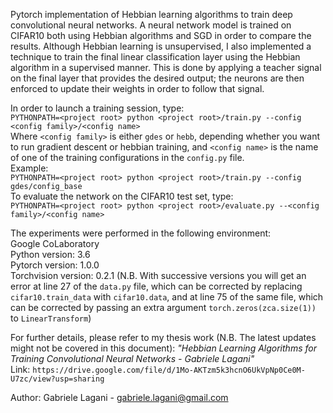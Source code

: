 Pytorch implementation of Hebbian learning algorithms to train
deep convolutional neural networks.
A neural network model is trained on CIFAR10 both using 
Hebbian algorithms and SGD in order to compare the results.
Although Hebbian learning is unsupervised, I also implemented a 
technique to train the final linear classification layer using the
Hebbian algorithm in a supervised manner. This is done by applying a 
teacher signal on the final layer that provides the desired output; 
the neurons are then enforced to update their weights in order to 
follow that signal.

In order to launch a training session, type:  
`PYTHONPATH=<project root> python <project root>/train.py --config <config family>/<config name>`  
Where `<config family>` is either `gdes` or `hebb`, depending whether 
you want to run gradient descent or hebbian training, and 
`<config name>` is the name of one of the training configurations in 
the `config.py` file.  
Example:  
`PYTHONPATH=<project root> python <project root>/train.py --config gdes/config_base`  
To evaluate the network on the CIFAR10 test set, type:  
`PYTHONPATH=<project root> python <project root>/evaluate.py --<config family>/<config name>`

The experiments were performed in the following environment:  
Google CoLaboratory  
Python version: 3.6  
Pytorch version: 1.0.0  
Torchvision version: 0.2.1 (N.B. With successive versions you will get an error at line 27 
of the `data.py` file, which can be corrected by replacing `cifar10.train_data` with 
`cifar10.data`, and at line 75 of the same file, which can be corrected by passing an extra 
argument `torch.zeros(zca.size(1))` to `LinearTransform`)  
  
For further details, please refer to my thesis work (N.B. The latest updates might not be covered in this document): 
_"Hebbian Learning Algorithms for Training Convolutional Neural Networks - Gabriele Lagani"_  
Link: `https://drive.google.com/file/d/1Mo-AKTzm5k3hcnO6UkVpNp0Ce0M-U7zc/view?usp=sharing`  


Author: Gabriele Lagani - gabriele.lagani@gmail.com

